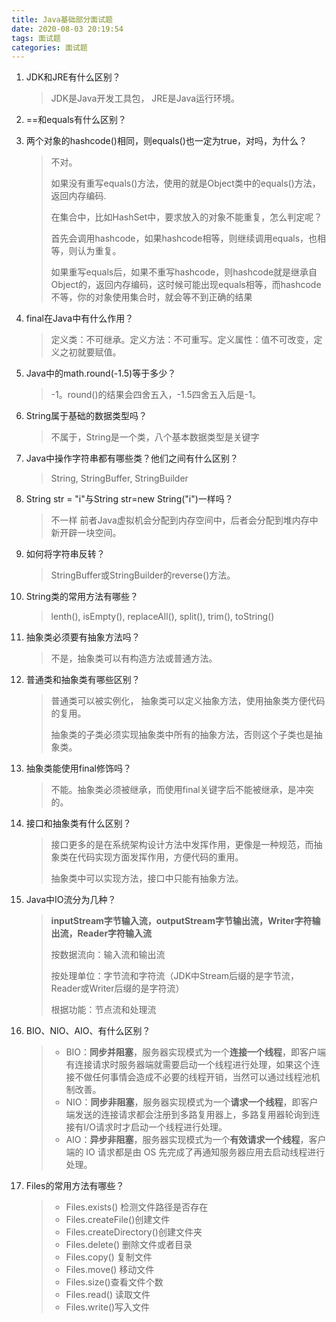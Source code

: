 ```yaml
---
title: Java基础部分面试题
date: 2020-08-03 20:19:54
tags: 面试题
categories: 面试题
---
```


1. JDK和JRE有什么区别？

   > JDK是Java开发工具包， JRE是Java运行环境。

2. ==和equals有什么区别？

3. 两个对象的hashcode()相同，则equals()也一定为true，对吗，为什么？

   > 不对。
   >
   > 如果没有重写equals()方法，使用的就是Object类中的equals()方法，返回内存编码.
   >
   > 在集合中，比如HashSet中，要求放入的对象不能重复，怎么判定呢？
   >
   > 首先会调用hashcode，如果hashcode相等，则继续调用equals，也相等，则认为重复。
   >
   > 如果重写equals后，如果不重写hashcode，则hashcode就是继承自Object的，返回内存编码，这时候可能出现equals相等，而hashcode不等，你的对象使用集合时，就会等不到正确的结果

4. final在Java中有什么作用？

   >   定义类：不可继承。定义方法：不可重写。定义属性：值不可改变，定义之初就要赋值。

5. Java中的math.round(-1.5)等于多少？

   > -1。round()的结果会四舍五入，-1.5四舍五入后是-1。

6. String属于基础的数据类型吗？

   > 不属于，String是一个类，八个基本数据类型是关键字

7. Java中操作字符串都有哪些类？他们之间有什么区别？

   > String, StringBuffer, StringBuilder

8. String str = "i"与String str=new String("i")一样吗？ 

   > 不一样 前者Java虚拟机会分配到内存空间中，后者会分配到堆内存中新开辟一块空间。

9. 如何将字符串反转？

   > StringBuffer或StringBuilder的reverse()方法。

10. String类的常用方法有哪些？

    > lenth(), isEmpty(), replaceAll(), split(), trim(), toString()

11. 抽象类必须要有抽象方法吗？

    > 不是，抽象类可以有构造方法或普通方法。

12. 普通类和抽象类有哪些区别？

    > 普通类可以被实例化， 抽象类可以定义抽象方法，使用抽象类方便代码的复用。
    >
    > 抽象类的子类必须实现抽象类中所有的抽象方法，否则这个子类也是抽象类。

13. 抽象类能使用final修饰吗？

    > 不能。抽象类必须被继承，而使用final关键字后不能被继承，是冲突的。

14. 接口和抽象类有什么区别？

    > 接口更多的是在系统架构设计方法中发挥作用，更像是一种规范，而抽象类在代码实现方面发挥作用，方便代码的重用。
    >
    > 抽象类中可以实现方法，接口中只能有抽象方法。

15. Java中IO流分为几种？

    > **inputStream字节输入流，outputStream字节输出流，Writer字符输出流，Reader字符输入流**
    >
    > 按数据流向：输入流和输出流
    >
    > 按处理单位：字节流和字符流（JDK中Stream后缀的是字节流，Reader或Writer后缀的是字符流）
    >
    > 根据功能：节点流和处理流

16. BIO、NIO、AIO、有什么区别？

    > - BIO：**同步并阻塞**，服务器实现模式为一个**连接一个线程**，即客户端有连接请求时服务器端就需要启动一个线程进行处理，如果这个连接不做任何事情会造成不必要的线程开销，当然可以通过线程池机制改善。
    > - NIO：**同步非阻塞**，服务器实现模式为一个**请求一个线程**，即客户端发送的连接请求都会注册到多路复用器上，多路复用器轮询到连接有I/O请求时才启动一个线程进行处理。
    > - AIO：**异步非阻塞**，服务器实现模式为一个**有效请求一个线程**，客户端的 IO 请求都是由 OS 先完成了再通知服务器应用去启动线程进行处理。

17. Files的常用方法有哪些？

    > - Files.exists() 检测文件路径是否存在
    > - Files.createFile()创建文件
    > - Files.createDirectory()创建文件夹
    > - Files.delete() 删除文件或者目录
    > - Files.copy() 复制文件
    > - Files.move() 移动文件
    > - Files.size()查看文件个数
    > - Files.read() 读取文件
    > - Files.write()写入文件

